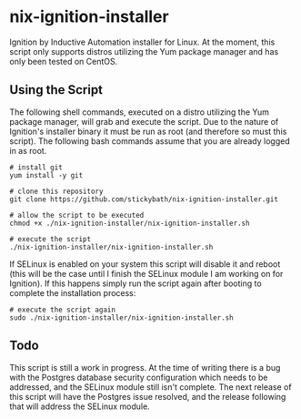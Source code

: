 # nix-ignition-installer
Ignition by Inductive Automation installer for Linux. At the moment, this script only supports distros utilizing the Yum package manager and has only been tested on CentOS.

## Using the Script
The following shell commands, executed on a distro utilizing the Yum package manager, will grab and execute the script. Due to the nature of Ignition's installer binary it must be run as root (and therefore so must this script). The following bash commands assume that you are already logged in as root.

```
# install git
yum install -y git

# clone this repository
git clone https://github.com/stickybath/nix-ignition-installer.git

# allow the script to be executed
chmod +x ./nix-ignition-installer/nix-ignition-installer.sh

# execute the script
./nix-ignition-installer/nix-ignition-installer.sh
```

If SELinux is enabled on your system this script will disable it and reboot (this will be the case until I finish the SELinux module I am working on for Ignition). If this happens simply run the script again after booting to complete the installation process:

```
# execute the script again
sudo ./nix-ignition-installer/nix-ignition-installer.sh
```

## Todo
This script is still a work in progress. At the time of writing there is a bug with the Postgres database security configuration which needs to be addressed, and the SELinux module still isn't complete. The next release of this script will have the Postgres issue resolved, and the release following that will address the SELinux module.

